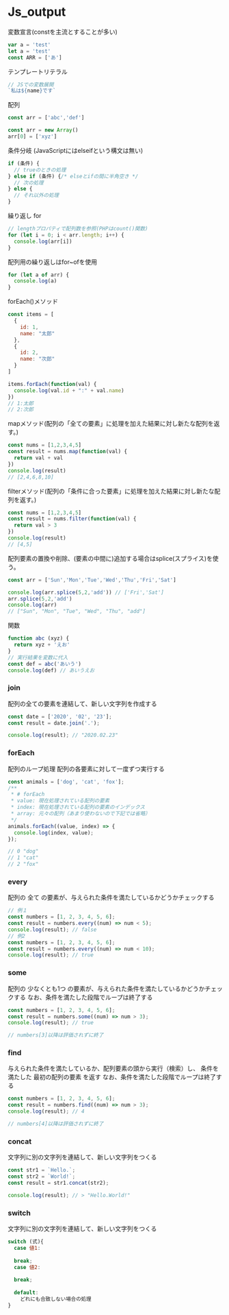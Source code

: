 # Js_output

変数宣言(constを主流とすることが多い)

```jsx
var a = 'test'
let a = 'test'
const ARR = ['あ']
```

テンプレートリテラル

```jsx
// JSでの変数展開
`私は${name}です`
```

配列

```jsx
const arr = ['abc','def']

const arr = new Array()
arr[0] = ['xyz']
```

条件分岐 (JavaScriptにはelseifという構文は無い)

```jsx
if (条件) {
  // trueのときの処理
} else if (条件) {/* elseとifの間に半角空き */
  // 次の処理
} else {
  // それ以外の処理
}
```

繰り返し for

```jsx
// lengthプロパティで配列数を参照(PHPはcount()関数)
for (let i = 0; i < arr.length; i++) {
  console.log(arr[i])
}
```

配列用の繰り返しはfor~ofを使用

```jsx
for (let a of arr) {
  console.log(a)
}
```

forEach()メソッド

```jsx
const items = [
  {
    id: 1,
    name: "太郎"
  },
  {
    id: 2,
    name: "次郎"
  }
]

items.forEach(function(val) {
  console.log(val.id + ":" + val.name)
})
// 1:太郎
// 2:次郎
```

mapメソッド(配列の「全ての要素」に処理を加えた結果に対し新たな配列を返す。)

```jsx
const nums = [1,2,3,4,5]
const result = nums.map(function(val) {
  return val + val
})
console.log(result)
// [2,4,6,8,10]
```

filterメソッド(配列の「条件に合った要素」に処理を加えた結果に対し新たな配列を返す。)

```jsx
const nums = [1,2,3,4,5]
const result = nums.filter(function(val) {
  return val > 3
})
console.log(result)
// [4,5]
```

配列要素の置換や削除、(要素の中間に)追加する場合はsplice(スプライス)を使う。

```jsx
const arr = ['Sun','Mon','Tue','Wed','Thu','Fri','Sat']

console.log(arr.splice(5,2,'add')) // ['Fri','Sat']
arr.splice(5,2,'add')
console.log(arr)
// ["Sun", "Mon", "Tue", "Wed", "Thu", "add"]
```

関数
```jsx
function abc (xyz) {
  return xyz + 'えお'
}
// 実行結果を変数に代入
const def = abc('あいう')
console.log(def) // あいうえお
```
### join

配列の全ての要素を連結して、新しい文字列を作成する

```js
const date = ['2020', '02', '23'];
const result = date.join('.');

console.log(result); // "2020.02.23"
```
### forEach

配列のループ処理
配列の各要素に対して一度ずつ実行する
```js
const animals = ['dog', 'cat', 'fox'];
/**
 * # forEach
 * value: 現在処理されている配列の要素
 * index: 現在処理されている配列の要素のインデックス
 * array: 元々の配列（あまり使わないので下記では省略）
 */
animals.forEach((value, index) => {
  console.log(index, value);
});

// 0 "dog"
// 1 "cat"
// 2 "fox"
```

### every

配列の 全て の要素が、与えられた条件を満たしているかどうかチェックする

```js
// 例１
const numbers = [1, 2, 3, 4, 5, 6];
const result = numbers.every((num) => num < 5);
console.log(result); // false
// 例2
const numbers = [1, 2, 3, 4, 5, 6];
const result = numbers.every((num) => num < 10);
console.log(result); // true

```

### some

配列の 少なくとも1つ の要素が、与えられた条件を満たしているかどうかチェックする
なお、条件を満たした段階でループは終了する

```js
const numbers = [1, 2, 3, 4, 5, 6];
const result = numbers.some((num) => num > 3);
console.log(result); // true

// numbers[3]以降は評価されずに終了

```

### find

与えられた条件を満たしているか、配列要素の頭から実行（検索）し、
条件を満たした 最初の配列の要素 を返す
なお、条件を満たした段階でループは終了する


```js
const numbers = [1, 2, 3, 4, 5, 6];
const result = numbers.find((num) => num > 3);
console.log(result); // 4

// numbers[4]以降は評価されずに終了

```

### concat

文字列に別の文字列を連結して、新しい文字列をつくる

```js
const str1 = `Hello.`;
const str2 = `World!`;
const result = str1.concat(str2);

console.log(result); // > "Hello.World!"
```

### switch

文字列に別の文字列を連結して、新しい文字列をつくる

```js
switch (式){
  case 値1:
  
  break;
  case 値2:
  
  break;
  
  default:
    どれにも合致しない場合の処理
}
```
